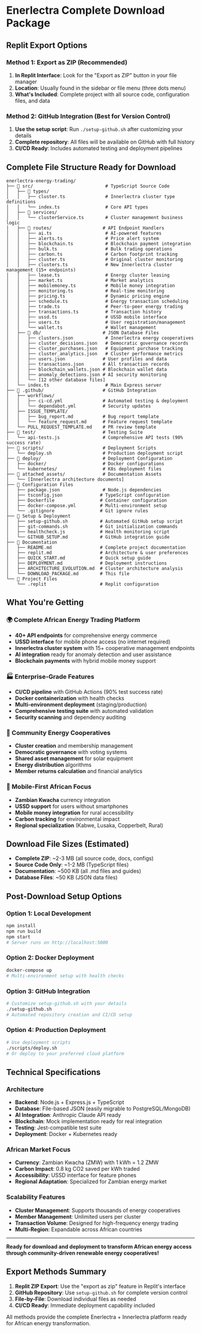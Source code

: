 # Enerlectra Complete Download Package

## Replit Export Options

### Method 1: Export as ZIP (Recommended)
1. **In Replit Interface**: Look for the "Export as ZIP" button in your file manager
2. **Location**: Usually found in the sidebar or file menu (three dots menu)
3. **What's Included**: Complete project with all source code, configuration files, and data

### Method 2: GitHub Integration (Best for Version Control)
1. **Use the setup script**: Run `./setup-github.sh` after customizing your details
2. **Complete repository**: All files will be available on GitHub with full history
3. **CI/CD Ready**: Includes automated testing and deployment pipelines

## Complete File Structure Ready for Download

```
enerlectra-energy-trading/
├── 📁 src/                           # TypeScript Source Code
│   ├── 📁 types/
│   │   ├── cluster.ts               # Innerlectra cluster type definitions
│   │   └── index.ts                 # Core API types
│   ├── 📁 services/
│   │   └── clusterService.ts        # Cluster management business logic
│   ├── 📁 routes/                   # API Endpoint Handlers
│   │   ├── ai.ts                    # AI-powered features
│   │   ├── alerts.ts                # Price alert system
│   │   ├── blockchain.ts            # Blockchain payment integration
│   │   ├── bulk.ts                  # Bulk trading operations
│   │   ├── carbon.ts                # Carbon footprint tracking
│   │   ├── cluster.ts               # Original cluster monitoring
│   │   ├── clusters.ts              # New Innerlectra cluster management (15+ endpoints)
│   │   ├── lease.ts                 # Energy cluster leasing
│   │   ├── market.ts                # Market analytics
│   │   ├── mobilemoney.ts           # Mobile money integration
│   │   ├── monitoring.ts            # Real-time monitoring
│   │   ├── pricing.ts               # Dynamic pricing engine
│   │   ├── schedule.ts              # Energy transaction scheduling
│   │   ├── trade.ts                 # Peer-to-peer energy trading
│   │   ├── transactions.ts          # Transaction history
│   │   ├── ussd.ts                  # USSD mobile interface
│   │   ├── users.ts                 # User registration/management
│   │   └── wallet.ts                # Wallet management
│   ├── 📁 db/                       # JSON Database Files
│   │   ├── clusters.json            # Innerlectra energy cooperatives
│   │   ├── cluster_decisions.json   # Democratic governance records
│   │   ├── cluster_purchases.json   # Equipment purchase tracking
│   │   ├── cluster_analytics.json   # Cluster performance metrics
│   │   ├── users.json              # User profiles and data
│   │   ├── transactions.json       # All transaction records
│   │   ├── blockchain_wallets.json # Blockchain wallet data
│   │   ├── anomaly_detections.json # AI security monitoring
│   │   └── [12 other database files]
│   └── index.ts                     # Main Express server
├── 📁 .github/                      # GitHub Integration
│   ├── workflows/
│   │   ├── ci-cd.yml               # Automated testing & deployment
│   │   └── dependabot.yml          # Security updates
│   ├── ISSUE_TEMPLATE/
│   │   ├── bug_report.md           # Bug report template
│   │   └── feature_request.md      # Feature request template
│   └── PULL_REQUEST_TEMPLATE.md    # PR review template
├── 📁 test/                         # Testing Suite
│   └── api-tests.js                # Comprehensive API tests (90% success rate)
├── 📁 scripts/                      # Deployment Scripts
│   └── deploy.sh                   # Production deployment script
├── 📁 deploy/                       # Deployment Configuration
│   ├── docker/                     # Docker configurations
│   └── kubernetes/                 # K8s deployment files
├── 📁 attached_assets/              # Documentation Assets
│   └── [Innerlectra architecture documents]
├── 📄 Configuration Files
│   ├── package.json                # Node.js dependencies
│   ├── tsconfig.json              # TypeScript configuration
│   ├── Dockerfile                 # Container configuration
│   ├── docker-compose.yml         # Multi-environment setup
│   └── .gitignore                 # Git ignore rules
├── 📄 Setup & Deployment
│   ├── setup-github.sh            # Automated GitHub setup script
│   ├── git-commands.sh            # Git initialization commands
│   ├── healthcheck.js             # Health monitoring script
│   └── GITHUB_SETUP.md            # GitHub integration guide
├── 📄 Documentation
│   ├── README.md                  # Complete project documentation
│   ├── replit.md                  # Architecture & user preferences
│   ├── QUICK_START.md             # Quick setup guide
│   ├── DEPLOYMENT.md              # Deployment instructions
│   ├── ARCHITECTURE_EVOLUTION.md  # Cluster architecture analysis
│   └── DOWNLOAD_PACKAGE.md        # This file
└── 📄 Project Files
    └── .replit                    # Replit configuration
```

## What You're Getting

### 🌍 Complete African Energy Trading Platform
- **40+ API endpoints** for comprehensive energy commerce
- **USSD interface** for mobile phone access (no internet required)
- **Innerlectra cluster system** with 15+ cooperative management endpoints
- **AI integration** ready for anomaly detection and user assistance
- **Blockchain payments** with hybrid mobile money support

### 🏭 Enterprise-Grade Features
- **CI/CD pipeline** with GitHub Actions (90% test success rate)
- **Docker containerization** with health checks
- **Multi-environment deployment** (staging/production)
- **Comprehensive testing suite** with automated validation
- **Security scanning** and dependency auditing

### 🤝 Community Energy Cooperatives
- **Cluster creation** and membership management
- **Democratic governance** with voting systems
- **Shared asset management** for solar equipment
- **Energy distribution** algorithms
- **Member returns calculation** and financial analytics

### 📱 Mobile-First African Focus
- **Zambian Kwacha** currency integration
- **USSD support** for users without smartphones
- **Mobile money integration** for rural accessibility
- **Carbon tracking** for environmental impact
- **Regional specialization** (Kabwe, Lusaka, Copperbelt, Rural)

## Download File Sizes (Estimated)
- **Complete ZIP**: ~2-3 MB (all source code, docs, configs)
- **Source Code Only**: ~1-2 MB (TypeScript files)
- **Documentation**: ~500 KB (all .md files and guides)
- **Database Files**: ~50 KB (JSON data files)

## Post-Download Setup Options

### Option 1: Local Development
```bash
npm install
npm run build
npm start
# Server runs on http://localhost:5000
```

### Option 2: Docker Deployment
```bash
docker-compose up
# Multi-environment setup with health checks
```

### Option 3: GitHub Integration
```bash
# Customize setup-github.sh with your details
./setup-github.sh
# Automated repository creation and CI/CD setup
```

### Option 4: Production Deployment
```bash
# Use deployment scripts
./scripts/deploy.sh
# Or deploy to your preferred cloud platform
```

## Technical Specifications

### Architecture
- **Backend**: Node.js + Express.js + TypeScript
- **Database**: File-based JSON (easily migrable to PostgreSQL/MongoDB)
- **AI Integration**: Anthropic Claude API ready
- **Blockchain**: Mock implementation ready for real integration
- **Testing**: Jest-compatible test suite
- **Deployment**: Docker + Kubernetes ready

### African Market Focus
- **Currency**: Zambian Kwacha (ZMW) with 1 kWh = 1.2 ZMW
- **Carbon Impact**: 0.8 kg CO2 saved per kWh traded
- **Accessibility**: USSD interface for feature phones
- **Regional Adaptation**: Specialized for Zambian energy market

### Scalability Features
- **Cluster Management**: Supports thousands of energy cooperatives
- **Member Management**: Unlimited users per cluster
- **Transaction Volume**: Designed for high-frequency energy trading
- **Multi-Region**: Expandable across African countries

---

**Ready for download and deployment to transform African energy access through community-driven renewable energy cooperatives!**

## Export Methods Summary

1. **Replit ZIP Export**: Use the "export as zip" feature in Replit's interface
2. **GitHub Repository**: Use `setup-github.sh` for complete version control
3. **File-by-File**: Download individual files as needed
4. **CI/CD Ready**: Immediate deployment capability included

All methods provide the complete Enerlectra + Innerlectra platform ready for African energy transformation.